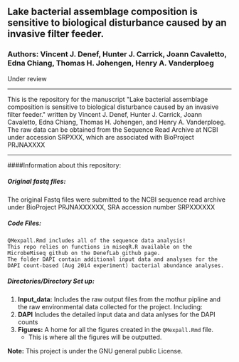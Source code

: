 ## Lake bacterial assemblage composition is sensitive to biological disturbance caused by an invasive filter feeder.

###  **Authors:** Vincent J. Denef, Hunter J. Carrick, Joann Cavaletto, Edna Chiang, Thomas H. Johengen, Henry A. Vanderploeg
Under review

**********
This is the repository for the manuscript "Lake bacterial assemblage composition is sensitive to biological disturbance caused by an invasive filter feeder." written by Vincent J. Denef, Hunter J. Carrick, Joann Cavaletto, Edna Chiang, Thomas H. Johengen, and Henry A. Vanderploeg. The raw data can be obtained from the Sequence Read Archive at NCBI under accession SRPXXX, which are associated with BioProject PRJNAXXXX 
**********

####Information about this repository:  


##### **Original fastq files:**

The original Fastq files were submitted to the NCBI sequence read archive under BioProject PRJNAXXXXXX, SRA accession number SRPXXXXXX


##### **Code Files:**

    QMexpall.Rmd includes all of the sequence data analysis!
    This repo relies on functions in miseqR.R available on the MicrobeMiseq github on the DenefLab github page.
    The folder DAPI contain additional input data and analyses for the DAPI count-based (Aug 2014 experiment) bacterial abundance analyses.


##### **Directories/Directory Set up:**

1. **Input_data:**  Includes the raw output files from the mothur pipline and the raw environmental data collected for the project.  Including: 
2. **DAPI**  Includes the detailed input data and data anlyses for the DAPI counts
4. **Figures:**  A home for all the figures created in the `QMexpall.Rmd` file. 
    - This is where all the figures will be outputted.



**Note:**  This project is under the GNU general public License.
